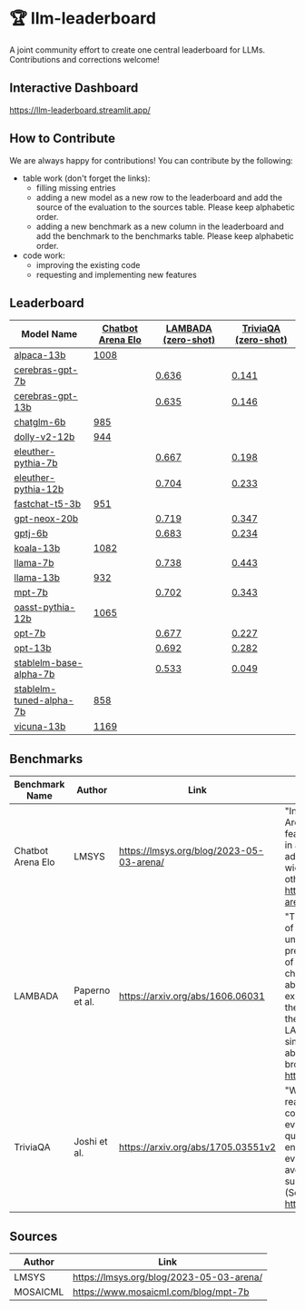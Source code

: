 # 🏆 llm-leaderboard

A joint community effort to create one central leaderboard for LLMs. Contributions and corrections welcome!

## Interactive Dashboard

https://llm-leaderboard.streamlit.app/

## How to Contribute

We are always happy for contributions! You can contribute by the following:

- table work (don't forget the links):
    - filling missing entries
    - adding a new model as a new row to the leaderboard and add the source of the evaluation to the sources table. Please keep alphabetic order.
    - adding a new benchmark as a new column in the leaderboard and add the benchmark to the benchmarks table. Please keep alphabetic order.
- code work:
    - improving the existing code
    - requesting and implementing new features

## Leaderboard

| Model Name                                                                             | [Chatbot Arena Elo](https://lmsys.org/blog/2023-05-03-arena/) | [LAMBADA (zero-shot)](https://arxiv.org/abs/1606.06031) | [TriviaQA (zero-shot)](https://arxiv.org/abs/1705.03551v2 ) |
| -------------------------------------------------------------------------------------- | ------------------------------------------------------------- | ------------------------------------------------------- | ----------------------------------------------------------- |
| [alpaca-13b](https://crfm.stanford.edu/2023/03/13/alpaca.html)                         | [1008](https://lmsys.org/blog/2023-05-03-arena/)              |                                                         |                                                             |
| [cerebras-gpt-7b](https://huggingface.co/cerebras/Cerebras-GPT-6.7B)                   |                                                               | [0.636](https://www.mosaicml.com/blog/mpt-7b)           | [0.141](https://www.mosaicml.com/blog/mpt-7b)               |
| [cerebras-gpt-13b](https://huggingface.co/cerebras/Cerebras-GPT-13B)                   |                                                               | [0.635](https://www.mosaicml.com/blog/mpt-7b)           | [0.146](https://www.mosaicml.com/blog/mpt-7b)               |
| [chatglm-6b](https://chatglm.cn/blog)                                                  | [985](https://lmsys.org/blog/2023-05-03-arena/)               |                                                         |                                                             |
| [dolly-v2-12b](https://huggingface.co/databricks/dolly-v2-12b)                         | [944](https://lmsys.org/blog/2023-05-03-arena/)               |                                                         |                                                             |
| [eleuther-pythia-7b](https://huggingface.co/EleutherAI/pythia-6.9b)                    |                                                               | [0.667](https://www.mosaicml.com/blog/mpt-7b)           | [0.198](https://www.mosaicml.com/blog/mpt-7b)               |
| [eleuther-pythia-12b](https://huggingface.co/EleutherAI/pythia-12b)                    |                                                               | [0.704](https://www.mosaicml.com/blog/mpt-7b)           | [0.233](https://www.mosaicml.com/blog/mpt-7b)               |
| [fastchat-t5-3b](https://huggingface.co/lmsys/fastchat-t5-3b-v1.0)                     | [951](https://lmsys.org/blog/2023-05-03-arena/)               |                                                         |                                                             |
| [gpt-neox-20b](https://huggingface.co/EleutherAI/gpt-neox-20b)                         |                                                               | [0.719](https://www.mosaicml.com/blog/mpt-7b)           | [0.347](https://www.mosaicml.com/blog/mpt-7b)               |
| [gptj-6b](https://huggingface.co/EleutherAI/gpt-j-6b)                                  |                                                               | [0.683](https://www.mosaicml.com/blog/mpt-7b)           | [0.234](https://www.mosaicml.com/blog/mpt-7b)               |
| [koala-13b](https://bair.berkeley.edu/blog/2023/04/03/koala/)                          | [1082](https://lmsys.org/blog/2023-05-03-arena/)              |                                                         |                                                             |
| [llama-7b](https://arxiv.org/abs/2302.13971)                                           |                                                               | [0.738](https://www.mosaicml.com/blog/mpt-7b)           | [0.443](https://www.mosaicml.com/blog/mpt-7b)               |
| [llama-13b](https://arxiv.org/abs/2302.13971)                                          | [932](https://lmsys.org/blog/2023-05-03-arena/)               |                                                         |                                                             |
| [mpt-7b](https://huggingface.co/mosaicml/mpt-7b)                                       |                                                               | [0.702](https://www.mosaicml.com/blog/mpt-7b)           | [0.343](https://www.mosaicml.com/blog/mpt-7b)               |
| [oasst-pythia-12b](https://huggingface.co/OpenAssistant/pythia-12b-pre-v8-12.5k-steps) | [1065](https://lmsys.org/blog/2023-05-03-arena/)              |                                                         |                                                             |
| [opt-7b](https://huggingface.co/facebook/opt-6.7b)                                     |                                                               | [0.677](https://www.mosaicml.com/blog/mpt-7b)           | [0.227](https://www.mosaicml.com/blog/mpt-7b)               |
| [opt-13b](https://huggingface.co/facebook/opt-13b)                                     |                                                               | [0.692](https://www.mosaicml.com/blog/mpt-7b)           | [0.282](https://www.mosaicml.com/blog/mpt-7b)               |
| [stablelm-base-alpha-7b](https://huggingface.co/stabilityai/stablelm-base-alpha-7b)    |                                                               | [0.533](https://www.mosaicml.com/blog/mpt-7b)           | [0.049](https://www.mosaicml.com/blog/mpt-7b)               |
| [stablelm-tuned-alpha-7b](https://huggingface.co/stabilityai/stablelm-tuned-alpha-7b)  | [858](https://lmsys.org/blog/2023-05-03-arena/)               |                                                         |                                                             |
| [vicuna-13b](https://huggingface.co/lmsys/vicuna-13b-delta-v0)                         | [1169](https://lmsys.org/blog/2023-05-03-arena/)              |                                                         |                                                             |

## Benchmarks

| Benchmark Name    | Author         | Link                                     | Description                                                                                                                                                                                                                                                                                                                                                                                                                                                                                                                                                                           |
| ----------------- | -------------- | ---------------------------------------- | ------------------------------------------------------------------------------------------------------------------------------------------------------------------------------------------------------------------------------------------------------------------------------------------------------------------------------------------------------------------------------------------------------------------------------------------------------------------------------------------------------------------------------------------------------------------------------------- |
| Chatbot Arena Elo | LMSYS          | https://lmsys.org/blog/2023-05-03-arena/ | "In this blog post, we introduce Chatbot Arena, an LLM benchmark platform featuring anonymous randomized battles in a crowdsourced manner. Chatbot Arena adopts the Elo rating system, which is a widely-used rating system in chess and other competitive games." (Source: https://lmsys.org/blog/2023-05-03-arena/)                                                                                                                                                                                                                                                                 |
| LAMBADA           | Paperno et al. | https://arxiv.org/abs/1606.06031         | "The LAMBADA evaluates the capabilities of computational models for text understanding by means of a word prediction task. LAMBADA is a collection of narrative passages sharing the characteristic that human subjects are able to guess their last word if they are exposed to the whole passage, but not if they only see the last sentence preceding the target word. To succeed on LAMBADA, computational models cannot simply rely on local context, but must be able to keep track of information in the broader discourse." (Source: https://huggingface.co/datasets/lambada) |
| TriviaQA          | Joshi et al.   | https://arxiv.org/abs/1705.03551v2       | "We present TriviaQA, a challenging reading comprehension dataset containing over 650K question-answer-evidence triples. TriviaQA includes 95K question-answer pairs authored by trivia enthusiasts and independently gathered evidence documents, six per question on average, that provide high quality distant supervision for answering the questions." (Source: https://arxiv.org/abs/1705.03551v2)                                                                                                                                                                              |

## Sources

| Author   | Link                                     |
| -------- | ---------------------------------------- |
| LMSYS    | https://lmsys.org/blog/2023-05-03-arena/ |
| MOSAICML | https://www.mosaicml.com/blog/mpt-7b     |

